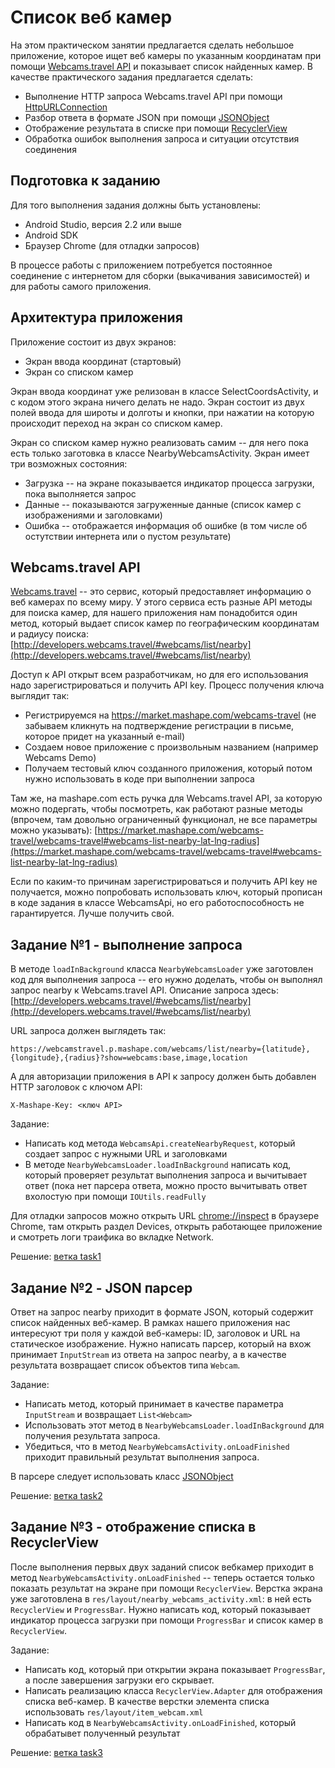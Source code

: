 # Список веб камер

На этом практическом занятии предлагается сделать небольшое приложение, которое ищет веб камеры по указанным координатам при помощи [Webcams.travel API](http://developers.webcams.travel/) и показывает список найденных камер. В качестве практического задания предлагается сделать:

* Выполнение HTTP запроса Webcams.travel API при помощи [HttpURLConnection](https://developer.android.com/reference/java/net/HttpURLConnection.html)
* Разбор ответа в формате JSON при помощи [JSONObject](https://developer.android.com/reference/org/json/JSONObject.html)
* Отображение результата в списке при помощи [RecyclerView](https://developer.android.com/reference/android/support/v7/widget/RecyclerView.html)
* Обработка ошибок выполнения запроса и ситуации отсутствия соединения

## Подготовка к заданию

Для того выполнения задания должны быть установлены:

* Android Studio, версия 2.2 или выше
* Android SDK
* Браузер Chrome (для отладки запросов)

В процессе работы с приложением потребуется постоянное соединение с интернетом для сборки (выкачивания зависимостей) и для работы самого приложения.

## Архитектура приложения

Приложение состоит из двух экранов:

* Экран ввода координат (стартовый)
* Экран со списком камер

Экран ввода координат уже релизован в классе SelectCoordsActivity, и с кодом этого экрана ничего делать не надо. Экран состоит из двух полей ввода для широты и долготы и кнопки, при нажатии на которую происходит переход на экран со списком камер.

Экран со списком камер нужно реализовать самим -- для него пока есть только заготовка в классе NearbyWebcamsActivity. Экран имеет три возможных состояния:

* Загрузка -- на экране показывается индикатор процесса загрузки, пока выполняется запрос
* Данные -- показываются загруженные данные (список камер с изображениями и заголовками)
* Ошибка -- отображается информация об ошибке (в том числе об остутствии интернета или о пустом результате)

## Webcams.travel API

[Webcams.travel](http://developers.webcams.travel/) -- это сервис, который предоставляет информацию о веб камерах по всему миру. У этого сервиса есть разные API методы для поиска камер, для нашего приложения нам понадобится один метод, который выдает список камер по географическим координатам и радиусу поиска: [http://developers.webcams.travel/#webcams/list/nearby](http://developers.webcams.travel/#webcams/list/nearby)

Доступ к API открыт всем разработчикам, но для его использования надо зарегистрироваться и получить API key. Процесс получения ключа выглядит так:

* Регистрируемся на https://market.mashape.com/webcams-travel (не забываем кликнуть на подтверждение регистрации в письме, которое придет на указанный e-mail)
* Создаем новое приложение с произвольным названием (например Webcams Demo)
* Получаем тестовый ключ созданного приложения, который потом нужно использовать в коде при выполнении запроса

Там же, на mashape.com есть ручка для Webcams.travel API, за которую можно подергать, чтобы посмотреть, как работают разные методы (впрочем, там довольно ограниченный функционал, не все параметры можно указывать): [https://market.mashape.com/webcams-travel/webcams-travel#webcams-list-nearby-lat-lng-radius](https://market.mashape.com/webcams-travel/webcams-travel#webcams-list-nearby-lat-lng-radius)

Если по каким-то причинам зарегистрироваться и получить API key не получается, можно попробовать использовать ключ, который прописан в коде задания в классе WebcamsApi, но его работоспособность не гарантируется. Лучше получить свой.

## Задание №1 - выполнение запроса

В методе `loadInBackground` класса `NearbyWebcamsLoader` уже заготовлен код для выполнения запроса -- его нужно доделать, чтобы он выполнял запрос nearby к Webcams.travel API. Описание запроса здесь: [http://developers.webcams.travel/#webcams/list/nearby](http://developers.webcams.travel/#webcams/list/nearby)

URL запроса должен выглядеть так:

```
https://webcamstravel.p.mashape.com/webcams/list/nearby={latitude},{longitude},{radius}?show=webcams:base,image,location
```
А для авторизации приложения в API к запросу должен быть добавлен HTTP заголовок с ключом API:
```
X-Mashape-Key: <ключ API>
```

Задание:
* Написать код метода `WebcamsApi.createNearbyRequest`, который создает запрос с нужными URL и заголовками
* В методе `NearbyWebcamsLoader.loadInBackground` написать код, который проверяет результат выполнения запроса и вычитывает ответ (пока нет парсера ответа, можно просто вычитывать ответ вхолостую при помощи `IOUtils.readFully`

Для отладки запросов можно открыть URL [chrome://inspect](chrome://inspect) в браузере Chrome, там открыть раздел Devices, открыть работающее приложение и смотреть логи траифика во вкладке Network. 

Решение: [ветка task1](https://github.com/IFMO-Android-2016/practice2/compare/task1)

## Задание №2 - JSON парсер 

Ответ на запрос nearby приходит в формате JSON, который содержит список найденных веб-камер. В рамках нашего приложения нас интересуют три поля у каждой веб-камеры: ID, заголовок и URL на статическое изображение. Нужно написать парсер, который на вхож принимает `InputStream` из ответа на запрос nearby, а в качестве результата возвращает список объектов типа `Webcam`.

Задание:
* Написать метод, который принимает в качестве параметра `InputStream` и возвращает `List<Webcam>`
* Использовать этот метод в `NearbyWebcamsLoader.loadInBackground` для получения результата запроса.
* Убедиться, что в метод `NearbyWebcamsActivity.onLoadFinished` приходит правильный результат выполнения запроса.

В парсере следует использовать класс [JSONObject](https://developer.android.com/reference/org/json/JSONObject.html)

Решение: [ветка task2](https://github.com/IFMO-Android-2016/practice2/compare/task1...task2)

## Задание №3 - отображение списка в RecyclerView

После выполнения первых двух заданий список вебкамер приходит в метод `NearbyWebcamsActivity.onLoadFinished` -- теперь остается только показать результат на экране при помощи `RecyclerView`. Верстка экрана уже заготовлена в `res/layout/nearby_webcams_activity.xml`: в ней есть `RecyclerView` и `ProgressBar`. Нужно написать код, который показывает индикатор процесса загрузки при помощи `ProgressBar` и список камер в `RecyclerView`.

Задание:
* Написать код, который при открытии экрана показывает `ProgressBar`, а после завершения загрузки его скрывает.
* Написать реализацию класса `RecyclerView.Adapter` для отображения списка веб-камер. В качестве верстки элемента списка использовать `res/layout/item_webcam.xml`
* Написать код в `NearbyWebcamsActivity.onLoadFinished`, который обрабатывет полученный результат

Решение: [ветка task3](https://github.com/IFMO-Android-2016/practice2/compare/task2...task3)
